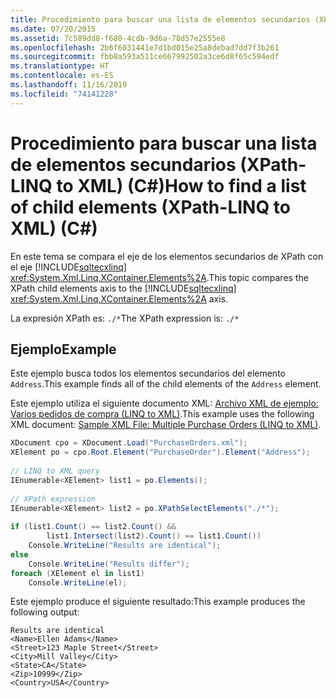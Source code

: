 ```yaml
---
title: Procedimiento para buscar una lista de elementos secundarios (XPath-LINQ to XML) (C#)
ms.date: 07/20/2015
ms.assetid: 7c589dd8-f680-4cdb-9d6a-78d57e2555e8
ms.openlocfilehash: 2b6f6031441e7d1bd015e25a8debad7dd7f3b261
ms.sourcegitcommit: fbb8a593a511ce667992502a3ce6d8f65c594edf
ms.translationtype: HT
ms.contentlocale: es-ES
ms.lasthandoff: 11/16/2019
ms.locfileid: "74141228"
---
```

# <a name="how-to-find-a-list-of-child-elements-xpath-linq-to-xml-c"></a><span data-ttu-id="d541c-102">Procedimiento para buscar una lista de elementos secundarios (XPath-LINQ to XML) (C#)</span><span class="sxs-lookup"><span data-stu-id="d541c-102">How to find a list of child elements (XPath-LINQ to XML) (C#)</span></span>
<span data-ttu-id="d541c-103">En este tema se compara el eje de los elementos secundarios de XPath con el eje [!INCLUDE[sqltecxlinq](~/includes/sqltecxlinq-md.md)] <xref:System.Xml.Linq.XContainer.Elements%2A>.</span><span class="sxs-lookup"><span data-stu-id="d541c-103">This topic compares the XPath child elements axis to the [!INCLUDE[sqltecxlinq](~/includes/sqltecxlinq-md.md)] <xref:System.Xml.Linq.XContainer.Elements%2A> axis.</span></span>  
  
 <span data-ttu-id="d541c-104">La expresión XPath es: `./*`</span><span class="sxs-lookup"><span data-stu-id="d541c-104">The XPath expression is: `./*`</span></span>  
  
## <a name="example"></a><span data-ttu-id="d541c-105">Ejemplo</span><span class="sxs-lookup"><span data-stu-id="d541c-105">Example</span></span>  
 <span data-ttu-id="d541c-106">Este ejemplo busca todos los elementos secundarios del elemento `Address`.</span><span class="sxs-lookup"><span data-stu-id="d541c-106">This example finds all of the child elements of the `Address` element.</span></span>  
  
 <span data-ttu-id="d541c-107">Este ejemplo utiliza el siguiente documento XML: [Archivo XML de ejemplo: Varios pedidos de compra (LINQ to XML)](./sample-xml-file-multiple-purchase-orders-linq-to-xml.md).</span><span class="sxs-lookup"><span data-stu-id="d541c-107">This example uses the following XML document: [Sample XML File: Multiple Purchase Orders (LINQ to XML)](./sample-xml-file-multiple-purchase-orders-linq-to-xml.md).</span></span>  
  
```csharp  
XDocument cpo = XDocument.Load("PurchaseOrders.xml");  
XElement po = cpo.Root.Element("PurchaseOrder").Element("Address");  
  
// LINQ to XML query  
IEnumerable<XElement> list1 = po.Elements();  
  
// XPath expression  
IEnumerable<XElement> list2 = po.XPathSelectElements("./*");  
  
if (list1.Count() == list2.Count() &&  
        list1.Intersect(list2).Count() == list1.Count())  
    Console.WriteLine("Results are identical");  
else  
    Console.WriteLine("Results differ");  
foreach (XElement el in list1)  
    Console.WriteLine(el);  
```  
  
 <span data-ttu-id="d541c-108">Este ejemplo produce el siguiente resultado:</span><span class="sxs-lookup"><span data-stu-id="d541c-108">This example produces the following output:</span></span>  
  
```output  
Results are identical  
<Name>Ellen Adams</Name>  
<Street>123 Maple Street</Street>  
<City>Mill Valley</City>  
<State>CA</State>  
<Zip>10999</Zip>  
<Country>USA</Country>  
```  
